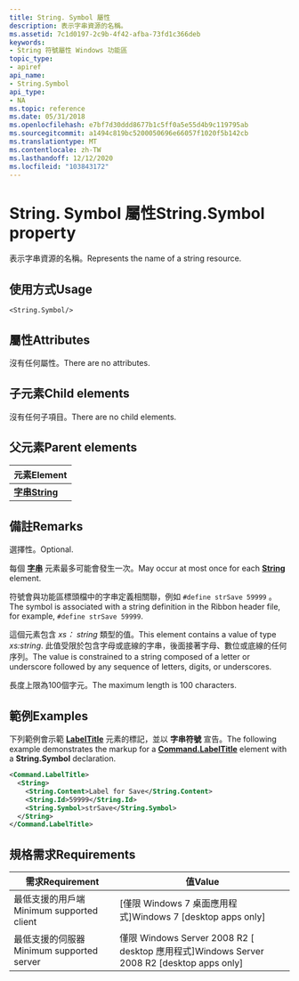 ```yaml
---
title: String. Symbol 屬性
description: 表示字串資源的名稱。
ms.assetid: 7c1d0197-2c9b-4f42-afba-73fd1c366deb
keywords:
- String 符號屬性 Windows 功能區
topic_type:
- apiref
api_name:
- String.Symbol
api_type:
- NA
ms.topic: reference
ms.date: 05/31/2018
ms.openlocfilehash: e7bf7d30ddd8677b1c5ff0a5e55d4b9c119795ab
ms.sourcegitcommit: a1494c819bc5200050696e66057f1020f5b142cb
ms.translationtype: MT
ms.contentlocale: zh-TW
ms.lasthandoff: 12/12/2020
ms.locfileid: "103843172"
---
```

# <a name="stringsymbol-property"></a><span data-ttu-id="91c78-104">String. Symbol 屬性</span><span class="sxs-lookup"><span data-stu-id="91c78-104">String.Symbol property</span></span>

<span data-ttu-id="91c78-105">表示字串資源的名稱。</span><span class="sxs-lookup"><span data-stu-id="91c78-105">Represents the name of a string resource.</span></span>

## <a name="usage"></a><span data-ttu-id="91c78-106">使用方式</span><span class="sxs-lookup"><span data-stu-id="91c78-106">Usage</span></span>

``` syntax
<String.Symbol/>
```

## <a name="attributes"></a><span data-ttu-id="91c78-107">屬性</span><span class="sxs-lookup"><span data-stu-id="91c78-107">Attributes</span></span>

<span data-ttu-id="91c78-108">沒有任何屬性。</span><span class="sxs-lookup"><span data-stu-id="91c78-108">There are no attributes.</span></span>

## <a name="child-elements"></a><span data-ttu-id="91c78-109">子元素</span><span class="sxs-lookup"><span data-stu-id="91c78-109">Child elements</span></span>

<span data-ttu-id="91c78-110">沒有任何子項目。</span><span class="sxs-lookup"><span data-stu-id="91c78-110">There are no child elements.</span></span>

## <a name="parent-elements"></a><span data-ttu-id="91c78-111">父元素</span><span class="sxs-lookup"><span data-stu-id="91c78-111">Parent elements</span></span>



| <span data-ttu-id="91c78-112">元素</span><span class="sxs-lookup"><span data-stu-id="91c78-112">Element</span></span>                                                   |
|-----------------------------------------------------------|
| [<span data-ttu-id="91c78-113">**字串**</span><span class="sxs-lookup"><span data-stu-id="91c78-113">**String**</span></span>](windowsribbon-element-string.md)<br/> |



## <a name="remarks"></a><span data-ttu-id="91c78-114">備註</span><span class="sxs-lookup"><span data-stu-id="91c78-114">Remarks</span></span>

<span data-ttu-id="91c78-115">選擇性。</span><span class="sxs-lookup"><span data-stu-id="91c78-115">Optional.</span></span>

<span data-ttu-id="91c78-116">每個 [**字串**](windowsribbon-element-string.md) 元素最多可能會發生一次。</span><span class="sxs-lookup"><span data-stu-id="91c78-116">May occur at most once for each [**String**](windowsribbon-element-string.md) element.</span></span>

<span data-ttu-id="91c78-117">符號會與功能區標頭檔中的字串定義相關聯，例如 `#define strSave 59999` 。</span><span class="sxs-lookup"><span data-stu-id="91c78-117">The symbol is associated with a string definition in the Ribbon header file, for example, `#define strSave 59999`.</span></span>

<span data-ttu-id="91c78-118">這個元素包含 *xs： string* 類型的值。</span><span class="sxs-lookup"><span data-stu-id="91c78-118">This element contains a value of type *xs:string*.</span></span> <span data-ttu-id="91c78-119">此值受限於包含字母或底線的字串，後面接著字母、數位或底線的任何序列。</span><span class="sxs-lookup"><span data-stu-id="91c78-119">The value is constrained to a string composed of a letter or underscore followed by any sequence of letters, digits, or underscores.</span></span>

<span data-ttu-id="91c78-120">長度上限為100個字元。</span><span class="sxs-lookup"><span data-stu-id="91c78-120">The maximum length is 100 characters.</span></span>

## <a name="examples"></a><span data-ttu-id="91c78-121">範例</span><span class="sxs-lookup"><span data-stu-id="91c78-121">Examples</span></span>

<span data-ttu-id="91c78-122">下列範例會示範 [**LabelTitle**](windowsribbon-element-command-labeltitle.md) 元素的標記，並以 **字串符號** 宣告。</span><span class="sxs-lookup"><span data-stu-id="91c78-122">The following example demonstrates the markup for a [**Command.LabelTitle**](windowsribbon-element-command-labeltitle.md) element with a **String.Symbol** declaration.</span></span>


```XML
<Command.LabelTitle>
  <String>
    <String.Content>Label for Save</String.Content>
    <String.Id>59999</String.Id>
    <String.Symbol>strSave</String.Symbol>
  </String>
</Command.LabelTitle>
```



## <a name="requirements"></a><span data-ttu-id="91c78-123">規格需求</span><span class="sxs-lookup"><span data-stu-id="91c78-123">Requirements</span></span>



| <span data-ttu-id="91c78-124">需求</span><span class="sxs-lookup"><span data-stu-id="91c78-124">Requirement</span></span> | <span data-ttu-id="91c78-125">值</span><span class="sxs-lookup"><span data-stu-id="91c78-125">Value</span></span> |
|-------------------------------------|---------------------------------------------------------|
| <span data-ttu-id="91c78-126">最低支援的用戶端</span><span class="sxs-lookup"><span data-stu-id="91c78-126">Minimum supported client</span></span><br/> | <span data-ttu-id="91c78-127">\[僅限 Windows 7 桌面應用程式\]</span><span class="sxs-lookup"><span data-stu-id="91c78-127">Windows 7 \[desktop apps only\]</span></span><br/>              |
| <span data-ttu-id="91c78-128">最低支援的伺服器</span><span class="sxs-lookup"><span data-stu-id="91c78-128">Minimum supported server</span></span><br/> | <span data-ttu-id="91c78-129">僅限 Windows Server 2008 R2 \[ desktop 應用程式\]</span><span class="sxs-lookup"><span data-stu-id="91c78-129">Windows Server 2008 R2 \[desktop apps only\]</span></span><br/> |



 

 





